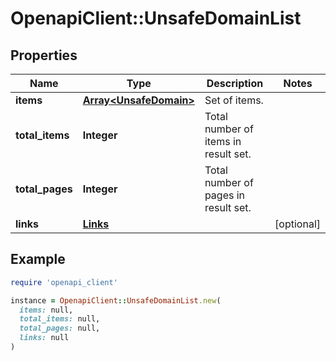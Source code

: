 # OpenapiClient::UnsafeDomainList

## Properties

| Name | Type | Description | Notes |
| ---- | ---- | ----------- | ----- |
| **items** | [**Array&lt;UnsafeDomain&gt;**](UnsafeDomain.md) | Set of items. |  |
| **total_items** | **Integer** | Total number of items in result set. |  |
| **total_pages** | **Integer** | Total number of pages in result set. |  |
| **links** | [**Links**](Links.md) |  | [optional] |

## Example

```ruby
require 'openapi_client'

instance = OpenapiClient::UnsafeDomainList.new(
  items: null,
  total_items: null,
  total_pages: null,
  links: null
)
```

